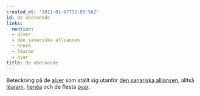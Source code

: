 ```yaml
---
created_at: '2011-01-07T12:05:56Z'
id: De oberoende
links:
  mention:
  - alver
  - den sanariska alliansen
  - henéa
  - léaram
  - pyar
title: De oberoende
---
```


Beteckning på de [alver] som ställt sig utanför [den sanariska alliansen], alltså [léaram], [henéa]
och de flesta [pyar].

  [alver]: alver
  [den sanariska alliansen]: den_sanariska_alliansen
  [léaram]: léaram
  [henéa]: henéa
  [pyar]: pyar
